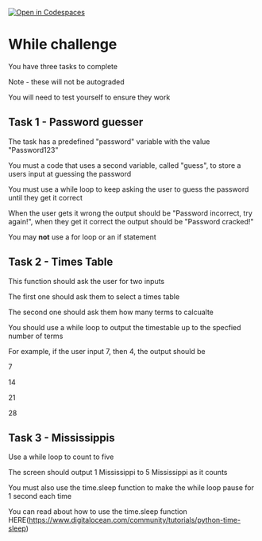 [![Open in Codespaces](https://classroom.github.com/assets/launch-codespace-2972f46106e565e64193e422d61a12cf1da4916b45550586e14ef0a7c637dd04.svg)](https://classroom.github.com/open-in-codespaces?assignment_repo_id=16137352)
# While challenge

You have three tasks to complete

Note - these will not be autograded

You will need to test yourself to ensure they work

## Task 1 - Password guesser

The task has a predefined "password" variable with the value "Password123"

You must a code that uses a second variable, called "guess", to store a users input at guessing the password

You must use a while loop to keep asking the user to guess the password until they get it correct

When the user gets it wrong the output should be "Password incorrect, try again!", when they get it correct the output should be "Password cracked!"

You may **not** use a for loop or an if statement

## Task 2 - Times Table

This function should ask the user for two inputs

The first one should ask them to select a times table

The second one should ask them how many terms to calcualte

You should use a while loop to output the timestable up to the specfied number of terms

For example, if the user input 7, then 4, the output should be

7

14

21

28

## Task 3 - Mississippis

Use a while loop to count to five

The screen should output 1 Mississippi to 5 Mississippi as it counts

You must also use the time.sleep function to make the while loop pause for 1 second each time

You can read about how to use the time.sleep function HERE(https://www.digitalocean.com/community/tutorials/python-time-sleep)